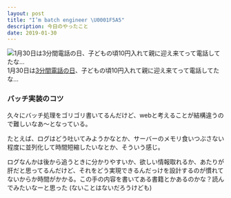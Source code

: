 ```yaml
---
layout: post
title: "I’m batch engineer \U0001F5A5"
description: 今日のやったこと
date: 2019-01-30
---
```


![1月30日は[3分間電話の日](http://www.nnh.to/01/30.html)、子どもの頃10円入れて親に迎え来てって電話してたな…](https://cdn-images-1.medium.com/max/800/0*QzojziKw_V2ORBYU.png)
1月30日は[3分間電話の日](http://www.nnh.to/01/30.html)、子どもの頃10円入れて親に迎え来てって電話してたな…

### バッチ実装のコツ

久々にバッチ処理をゴリゴリ書いてるんだけど、webと考えることが結構違うので難しいなあ〜となっている。

たとえば、ログはどう吐いてみようかなとか、サーバーのメモリ食いつぶさない程度に並列化して時間短縮したいなとか、そういう感じ。

ログなんかは後から追うときに分かりやすいか、欲しい情報取れるか、あたりが肝だと思ってるんだけど、それをどう実現できるんだっけを設計するのが慣れてないからか時間がかかる。この手の内容を書いてある書籍とかあるのかな？読んでみたいなーと思った (ないことはないだろうけども)
